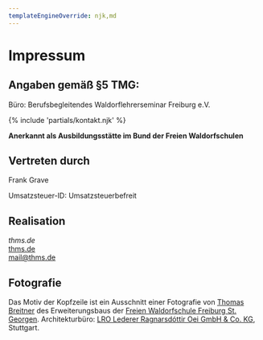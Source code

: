 ```yaml
---
templateEngineOverride: njk,md
---
```


# Impressum

## Angaben gemäß §5 TMG:

Büro: Berufsbegleitendes Waldorflehrerseminar Freiburg e.V.  

{% include 'partials/kontakt.njk' %}


**Anerkannt als Ausbildungsstätte im Bund der Freien Waldorfschulen**

## Vertreten durch

Frank Grave

Umsatzsteuer-ID: Umsatzsteuerbefreit

## Realisation

*thms.de*  
[thms.de](https://thms.de)  
[mail@thms.de](mailto:mail@thms.de)  

## Fotografie

Das Motiv der Kopfzeile ist ein Ausschnitt einer Fotografie von [Thomas Breitner](https://thms.de) des Erweiterungsbaus der [Freien Waldorfschule Freiburg St. Georgen](http://www.waldorfschule-st-georgen.de/). Architekturbüro: [LRO Lederer Ragnarsdóttir Oei GmbH & Co. KG](http://www.archlro.de/), Stuttgart. 
